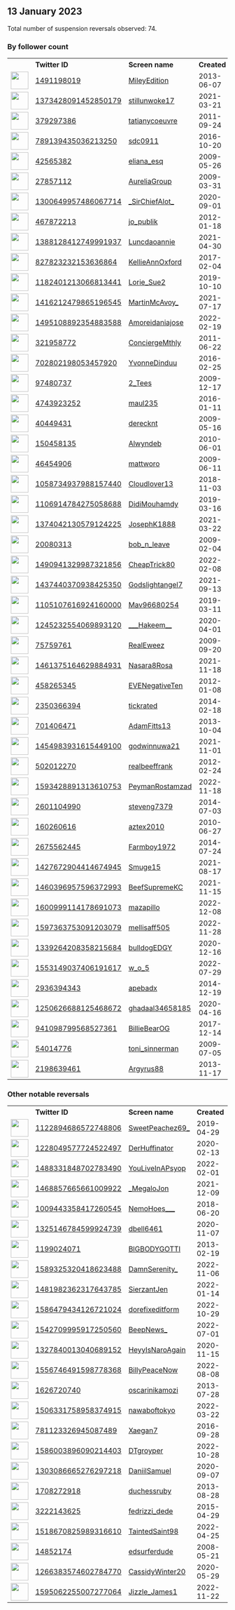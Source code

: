 
## 13 January 2023
Total number of suspension reversals observed: 74.

### By follower count
<table><tr><th></th><th align="left">Twitter ID</th><th align="left">Screen name</th>
<th align="left">Created</th><th align="left">Status</th><th align="left">Suspended</th><th align="left">Followers</th>
<tr><td><a href="https://pbs.twimg.com/profile_images/1526385457252245505/klHA1dqV_normal.jpg"><img src="https://pbs.twimg.com/profile_images/1526385457252245505/klHA1dqV_normal.jpg" width="40px" height="40px" align="center"/></a></td><td><a href="https://twitter.com/intent/user?user_id=1491198019">1491198019</a></td><td><a href="https://twitter.com/MileyEdition">MileyEdition</a></td><td>2013-06-07</td><td align="center"></td><td>2022-09-16</td><td>21213</td></tr>
<tr><td><a href="https://pbs.twimg.com/profile_images/1601956483624730624/awe4gVK__normal.jpg"><img src="https://pbs.twimg.com/profile_images/1601956483624730624/awe4gVK__normal.jpg" width="40px" height="40px" align="center"/></a></td><td><a href="https://twitter.com/intent/user?user_id=1373428091452850179">1373428091452850179</a></td><td><a href="https://twitter.com/stillunwoke17">stillunwoke17</a></td><td>2021-03-21</td><td align="center"></td><td>2022-12-28</td><td>20362</td></tr>
<tr><td><a href="https://pbs.twimg.com/profile_images/1625760149/photo-Tatiana_normal.jpg"><img src="https://pbs.twimg.com/profile_images/1625760149/photo-Tatiana_normal.jpg" width="40px" height="40px" align="center"/></a></td><td><a href="https://twitter.com/intent/user?user_id=379297386">379297386</a></td><td><a href="https://twitter.com/tatianycoeuvre">tatianycoeuvre</a></td><td>2011-09-24</td><td align="center"></td><td>2022-05-28</td><td>16279</td></tr>
<tr><td><a href="https://pbs.twimg.com/profile_images/951587157310935040/LebuDghX_normal.jpg"><img src="https://pbs.twimg.com/profile_images/951587157310935040/LebuDghX_normal.jpg" width="40px" height="40px" align="center"/></a></td><td><a href="https://twitter.com/intent/user?user_id=789139435036213250">789139435036213250</a></td><td><a href="https://twitter.com/sdc0911">sdc0911</a></td><td>2016-10-20</td><td align="center"></td><td></td><td>8831</td></tr>
<tr><td><a href="https://pbs.twimg.com/profile_images/1608229692733116416/curVY0i8_normal.jpg"><img src="https://pbs.twimg.com/profile_images/1608229692733116416/curVY0i8_normal.jpg" width="40px" height="40px" align="center"/></a></td><td><a href="https://twitter.com/intent/user?user_id=42565382">42565382</a></td><td><a href="https://twitter.com/eliana_esq">eliana_esq</a></td><td>2009-05-26</td><td align="center"></td><td>2023-01-09</td><td>7688</td></tr>
<tr><td><a href="https://pbs.twimg.com/profile_images/719585101999435777/BEuAL3si_normal.jpg"><img src="https://pbs.twimg.com/profile_images/719585101999435777/BEuAL3si_normal.jpg" width="40px" height="40px" align="center"/></a></td><td><a href="https://twitter.com/intent/user?user_id=27857112">27857112</a></td><td><a href="https://twitter.com/AureliaGroup">AureliaGroup</a></td><td>2009-03-31</td><td align="center"></td><td></td><td>7645</td></tr>
<tr><td><a href="https://pbs.twimg.com/profile_images/1611092073460949019/k18FDtXf_normal.jpg"><img src="https://pbs.twimg.com/profile_images/1611092073460949019/k18FDtXf_normal.jpg" width="40px" height="40px" align="center"/></a></td><td><a href="https://twitter.com/intent/user?user_id=1300649957486067714">1300649957486067714</a></td><td><a href="https://twitter.com/_SirChiefAlot_">_SirChiefAlot_</a></td><td>2020-09-01</td><td align="center"></td><td>2023-01-08</td><td>2649</td></tr>
<tr><td><a href="https://pbs.twimg.com/profile_images/1068982171988312064/ZSkZF1fp_normal.jpg"><img src="https://pbs.twimg.com/profile_images/1068982171988312064/ZSkZF1fp_normal.jpg" width="40px" height="40px" align="center"/></a></td><td><a href="https://twitter.com/intent/user?user_id=467872213">467872213</a></td><td><a href="https://twitter.com/jo_publik">jo_publik</a></td><td>2012-01-18</td><td align="center"></td><td></td><td>2081</td></tr>
<tr><td><a href="https://pbs.twimg.com/profile_images/1567813110035013632/xy1foV33_normal.jpg"><img src="https://pbs.twimg.com/profile_images/1567813110035013632/xy1foV33_normal.jpg" width="40px" height="40px" align="center"/></a></td><td><a href="https://twitter.com/intent/user?user_id=1388128412749991937">1388128412749991937</a></td><td><a href="https://twitter.com/Luncdaoannie">Luncdaoannie</a></td><td>2021-04-30</td><td align="center"></td><td>2022-12-15</td><td>1844</td></tr>
<tr><td><a href="https://pbs.twimg.com/profile_images/827989566577528833/8x_l-ljP_normal.jpg"><img src="https://pbs.twimg.com/profile_images/827989566577528833/8x_l-ljP_normal.jpg" width="40px" height="40px" align="center"/></a></td><td><a href="https://twitter.com/intent/user?user_id=827823232153636864">827823232153636864</a></td><td><a href="https://twitter.com/KellieAnnOxford">KellieAnnOxford</a></td><td>2017-02-04</td><td align="center"></td><td>2023-01-07</td><td>1787</td></tr>
<tr><td><a href="https://pbs.twimg.com/profile_images/1193570726575583235/GRbCoeuO_normal.jpg"><img src="https://pbs.twimg.com/profile_images/1193570726575583235/GRbCoeuO_normal.jpg" width="40px" height="40px" align="center"/></a></td><td><a href="https://twitter.com/intent/user?user_id=1182401213066813441">1182401213066813441</a></td><td><a href="https://twitter.com/Lorie_Sue2">Lorie_Sue2</a></td><td>2019-10-10</td><td align="center"></td><td></td><td>1767</td></tr>
<tr><td><a href="https://pbs.twimg.com/profile_images/1416221870211444736/lawNlGtd_normal.jpg"><img src="https://pbs.twimg.com/profile_images/1416221870211444736/lawNlGtd_normal.jpg" width="40px" height="40px" align="center"/></a></td><td><a href="https://twitter.com/intent/user?user_id=1416212479865196545">1416212479865196545</a></td><td><a href="https://twitter.com/MartinMcAvoy_">MartinMcAvoy_</a></td><td>2021-07-17</td><td align="center"></td><td>2022-07-25</td><td>1527</td></tr>
<tr><td><a href="https://pbs.twimg.com/profile_images/1613309117598240770/_T34kJvN_normal.jpg"><img src="https://pbs.twimg.com/profile_images/1613309117598240770/_T34kJvN_normal.jpg" width="40px" height="40px" align="center"/></a></td><td><a href="https://twitter.com/intent/user?user_id=1495108892354883588">1495108892354883588</a></td><td><a href="https://twitter.com/Amoreidaniajose">Amoreidaniajose</a></td><td>2022-02-19</td><td align="center"></td><td>2022-03-23</td><td>1287</td></tr>
<tr><td><a href="https://pbs.twimg.com/profile_images/3764907002/d418c9b8178b30106d5cc6ac33b33bad_normal.jpeg"><img src="https://pbs.twimg.com/profile_images/3764907002/d418c9b8178b30106d5cc6ac33b33bad_normal.jpeg" width="40px" height="40px" align="center"/></a></td><td><a href="https://twitter.com/intent/user?user_id=321958772">321958772</a></td><td><a href="https://twitter.com/ConciergeMthly">ConciergeMthly</a></td><td>2011-06-22</td><td align="center"></td><td></td><td>1207</td></tr>
<tr><td><a href="https://pbs.twimg.com/profile_images/1275367689846996993/z70V_skR_normal.jpg"><img src="https://pbs.twimg.com/profile_images/1275367689846996993/z70V_skR_normal.jpg" width="40px" height="40px" align="center"/></a></td><td><a href="https://twitter.com/intent/user?user_id=702802198053457920">702802198053457920</a></td><td><a href="https://twitter.com/YvonneDinduu">YvonneDinduu</a></td><td>2016-02-25</td><td align="center"></td><td>2023-01-07</td><td>1205</td></tr>
<tr><td><a href="https://pbs.twimg.com/profile_images/1593463889219526656/4WR_qxKt_normal.jpg"><img src="https://pbs.twimg.com/profile_images/1593463889219526656/4WR_qxKt_normal.jpg" width="40px" height="40px" align="center"/></a></td><td><a href="https://twitter.com/intent/user?user_id=97480737">97480737</a></td><td><a href="https://twitter.com/2_Tees">2_Tees</a></td><td>2009-12-17</td><td align="center"></td><td>2023-01-11</td><td>1170</td></tr>
<tr><td><a href="https://pbs.twimg.com/profile_images/1210195337694130176/TTn9PcQI_normal.jpg"><img src="https://pbs.twimg.com/profile_images/1210195337694130176/TTn9PcQI_normal.jpg" width="40px" height="40px" align="center"/></a></td><td><a href="https://twitter.com/intent/user?user_id=4743923252">4743923252</a></td><td><a href="https://twitter.com/maul235">maul235</a></td><td>2016-01-11</td><td align="center"></td><td></td><td>1140</td></tr>
<tr><td><a href="https://pbs.twimg.com/profile_images/1577447085414162434/V8PqxB0i_normal.jpg"><img src="https://pbs.twimg.com/profile_images/1577447085414162434/V8PqxB0i_normal.jpg" width="40px" height="40px" align="center"/></a></td><td><a href="https://twitter.com/intent/user?user_id=40449431">40449431</a></td><td><a href="https://twitter.com/derecknt">derecknt</a></td><td>2009-05-16</td><td align="center"></td><td>2023-01-12</td><td>986</td></tr>
<tr><td><a href="https://pbs.twimg.com/profile_images/1148971473056481280/najhuxeK_normal.jpg"><img src="https://pbs.twimg.com/profile_images/1148971473056481280/najhuxeK_normal.jpg" width="40px" height="40px" align="center"/></a></td><td><a href="https://twitter.com/intent/user?user_id=150458135">150458135</a></td><td><a href="https://twitter.com/Alwyndeb">Alwyndeb</a></td><td>2010-06-01</td><td align="center"></td><td></td><td>831</td></tr>
<tr><td><a href="https://pbs.twimg.com/profile_images/1600871659543699456/he9z_JWm_normal.jpg"><img src="https://pbs.twimg.com/profile_images/1600871659543699456/he9z_JWm_normal.jpg" width="40px" height="40px" align="center"/></a></td><td><a href="https://twitter.com/intent/user?user_id=46454906">46454906</a></td><td><a href="https://twitter.com/mattworo">mattworo</a></td><td>2009-06-11</td><td align="center"></td><td>2022-12-20</td><td>827</td></tr>
<tr><td><a href="https://pbs.twimg.com/profile_images/1596606228578283520/VbIplPKl_normal.jpg"><img src="https://pbs.twimg.com/profile_images/1596606228578283520/VbIplPKl_normal.jpg" width="40px" height="40px" align="center"/></a></td><td><a href="https://twitter.com/intent/user?user_id=1058734937988157440">1058734937988157440</a></td><td><a href="https://twitter.com/Cloudlover13">Cloudlover13</a></td><td>2018-11-03</td><td align="center"></td><td>2022-12-06</td><td>800</td></tr>
<tr><td><a href="https://pbs.twimg.com/profile_images/1609777632551247875/v62dMH5O_normal.jpg"><img src="https://pbs.twimg.com/profile_images/1609777632551247875/v62dMH5O_normal.jpg" width="40px" height="40px" align="center"/></a></td><td><a href="https://twitter.com/intent/user?user_id=1106914784275058688">1106914784275058688</a></td><td><a href="https://twitter.com/DidiMouhamdy">DidiMouhamdy</a></td><td>2019-03-16</td><td align="center"></td><td>2023-01-08</td><td>668</td></tr>
<tr><td><a href="https://pbs.twimg.com/profile_images/1543563005211844609/JaSa8iGY_normal.jpg"><img src="https://pbs.twimg.com/profile_images/1543563005211844609/JaSa8iGY_normal.jpg" width="40px" height="40px" align="center"/></a></td><td><a href="https://twitter.com/intent/user?user_id=1374042130579124225">1374042130579124225</a></td><td><a href="https://twitter.com/JosephK1888">JosephK1888</a></td><td>2021-03-22</td><td align="center"></td><td>2022-11-01</td><td>608</td></tr>
<tr><td><a href="https://pbs.twimg.com/profile_images/1351684687891202052/z8F0GYDl_normal.jpg"><img src="https://pbs.twimg.com/profile_images/1351684687891202052/z8F0GYDl_normal.jpg" width="40px" height="40px" align="center"/></a></td><td><a href="https://twitter.com/intent/user?user_id=20080313">20080313</a></td><td><a href="https://twitter.com/bob_n_leave">bob_n_leave</a></td><td>2009-02-04</td><td align="center"></td><td>2022-11-01</td><td>563</td></tr>
<tr><td><a href="https://pbs.twimg.com/profile_images/1551456580507426816/cMyOGsk7_normal.jpg"><img src="https://pbs.twimg.com/profile_images/1551456580507426816/cMyOGsk7_normal.jpg" width="40px" height="40px" align="center"/></a></td><td><a href="https://twitter.com/intent/user?user_id=1490941329987321856">1490941329987321856</a></td><td><a href="https://twitter.com/CheapTrick80">CheapTrick80</a></td><td>2022-02-08</td><td align="center"></td><td>2022-09-15</td><td>458</td></tr>
<tr><td><a href="https://pbs.twimg.com/profile_images/1445692923949977600/Xl-jNcZQ_normal.jpg"><img src="https://pbs.twimg.com/profile_images/1445692923949977600/Xl-jNcZQ_normal.jpg" width="40px" height="40px" align="center"/></a></td><td><a href="https://twitter.com/intent/user?user_id=1437440370938425350">1437440370938425350</a></td><td><a href="https://twitter.com/Godslightangel7">Godslightangel7</a></td><td>2021-09-13</td><td align="center"></td><td>2022-07-09</td><td>441</td></tr>
<tr><td><a href="https://pbs.twimg.com/profile_images/1480887019819749384/63HcAcLT_normal.jpg"><img src="https://pbs.twimg.com/profile_images/1480887019819749384/63HcAcLT_normal.jpg" width="40px" height="40px" align="center"/></a></td><td><a href="https://twitter.com/intent/user?user_id=1105107616924160000">1105107616924160000</a></td><td><a href="https://twitter.com/Mav96680254">Mav96680254</a></td><td>2019-03-11</td><td align="center"></td><td>2023-01-07</td><td>387</td></tr>
<tr><td><a href="https://pbs.twimg.com/profile_images/1522110759773384705/d9nNxZU5_normal.jpg"><img src="https://pbs.twimg.com/profile_images/1522110759773384705/d9nNxZU5_normal.jpg" width="40px" height="40px" align="center"/></a></td><td><a href="https://twitter.com/intent/user?user_id=1245232554069893120">1245232554069893120</a></td><td><a href="https://twitter.com/___Hakeem__">___Hakeem__</a></td><td>2020-04-01</td><td align="center"></td><td>2023-01-07</td><td>380</td></tr>
<tr><td><a href="https://pbs.twimg.com/profile_images/1515656660655779840/XGnDkbAz_normal.jpg"><img src="https://pbs.twimg.com/profile_images/1515656660655779840/XGnDkbAz_normal.jpg" width="40px" height="40px" align="center"/></a></td><td><a href="https://twitter.com/intent/user?user_id=75759761">75759761</a></td><td><a href="https://twitter.com/RealEweez">RealEweez</a></td><td>2009-09-20</td><td align="center"></td><td>2022-04-29</td><td>367</td></tr>
<tr><td><a href="https://pbs.twimg.com/profile_images/1461462497035235340/AMlnUQJI_normal.jpg"><img src="https://pbs.twimg.com/profile_images/1461462497035235340/AMlnUQJI_normal.jpg" width="40px" height="40px" align="center"/></a></td><td><a href="https://twitter.com/intent/user?user_id=1461375164629884931">1461375164629884931</a></td><td><a href="https://twitter.com/Nasara8Rosa">Nasara8Rosa</a></td><td>2021-11-18</td><td align="center"></td><td>2022-03-30</td><td>310</td></tr>
<tr><td><a href="https://pbs.twimg.com/profile_images/502934520237412352/PzYmiKcc_normal.jpeg"><img src="https://pbs.twimg.com/profile_images/502934520237412352/PzYmiKcc_normal.jpeg" width="40px" height="40px" align="center"/></a></td><td><a href="https://twitter.com/intent/user?user_id=458265345">458265345</a></td><td><a href="https://twitter.com/EVENegativeTen">EVENegativeTen</a></td><td>2012-01-08</td><td align="center"></td><td>2023-01-09</td><td>283</td></tr>
<tr><td><a href="https://pbs.twimg.com/profile_images/845704783851917312/BZ1XPKWt_normal.jpg"><img src="https://pbs.twimg.com/profile_images/845704783851917312/BZ1XPKWt_normal.jpg" width="40px" height="40px" align="center"/></a></td><td><a href="https://twitter.com/intent/user?user_id=2350366394">2350366394</a></td><td><a href="https://twitter.com/tickrated">tickrated</a></td><td>2014-02-18</td><td align="center"></td><td>2022-12-22</td><td>269</td></tr>
<tr><td><a href="https://pbs.twimg.com/profile_images/977024405258809344/eSm7dOT5_normal.jpg"><img src="https://pbs.twimg.com/profile_images/977024405258809344/eSm7dOT5_normal.jpg" width="40px" height="40px" align="center"/></a></td><td><a href="https://twitter.com/intent/user?user_id=701406471">701406471</a></td><td><a href="https://twitter.com/AdamFitts13">AdamFitts13</a></td><td>2013-10-04</td><td align="center"></td><td>2023-01-10</td><td>234</td></tr>
<tr><td><a href="https://pbs.twimg.com/profile_images/1496686630618517508/HiEjFbRV_normal.jpg"><img src="https://pbs.twimg.com/profile_images/1496686630618517508/HiEjFbRV_normal.jpg" width="40px" height="40px" align="center"/></a></td><td><a href="https://twitter.com/intent/user?user_id=1454983931615449100">1454983931615449100</a></td><td><a href="https://twitter.com/godwinnuwa21">godwinnuwa21</a></td><td>2021-11-01</td><td align="center"></td><td>2023-01-09</td><td>233</td></tr>
<tr><td><a href="https://pbs.twimg.com/profile_images/851252597281271808/shUNU5aW_normal.jpg"><img src="https://pbs.twimg.com/profile_images/851252597281271808/shUNU5aW_normal.jpg" width="40px" height="40px" align="center"/></a></td><td><a href="https://twitter.com/intent/user?user_id=502012270">502012270</a></td><td><a href="https://twitter.com/realbeeffrank">realbeeffrank</a></td><td>2012-02-24</td><td align="center"></td><td>2023-01-06</td><td>221</td></tr>
<tr><td><a href="https://pbs.twimg.com/profile_images/1593557482416361472/2oyXm1uR_normal.jpg"><img src="https://pbs.twimg.com/profile_images/1593557482416361472/2oyXm1uR_normal.jpg" width="40px" height="40px" align="center"/></a></td><td><a href="https://twitter.com/intent/user?user_id=1593428891313610753">1593428891313610753</a></td><td><a href="https://twitter.com/PeymanRostamzad">PeymanRostamzad</a></td><td>2022-11-18</td><td align="center"></td><td>2023-01-09</td><td>200</td></tr>
<tr><td><a href="https://pbs.twimg.com/profile_images/849071469883777027/5DwgaVxX_normal.jpg"><img src="https://pbs.twimg.com/profile_images/849071469883777027/5DwgaVxX_normal.jpg" width="40px" height="40px" align="center"/></a></td><td><a href="https://twitter.com/intent/user?user_id=2601104990">2601104990</a></td><td><a href="https://twitter.com/steveng7379">steveng7379</a></td><td>2014-07-03</td><td align="center"></td><td>2022-09-15</td><td>185</td></tr>
<tr><td><a href="https://pbs.twimg.com/profile_images/1823162913/Image000_normal.jpg"><img src="https://pbs.twimg.com/profile_images/1823162913/Image000_normal.jpg" width="40px" height="40px" align="center"/></a></td><td><a href="https://twitter.com/intent/user?user_id=160260616">160260616</a></td><td><a href="https://twitter.com/aztex2010">aztex2010</a></td><td>2010-06-27</td><td align="center"></td><td></td><td>183</td></tr>
<tr><td><a href="https://abs.twimg.com/sticky/default_profile_images/default_profile_normal.png"><img src="https://abs.twimg.com/sticky/default_profile_images/default_profile_normal.png" width="40px" height="40px" align="center"/></a></td><td><a href="https://twitter.com/intent/user?user_id=2675562445">2675562445</a></td><td><a href="https://twitter.com/Farmboy1972">Farmboy1972</a></td><td>2014-07-24</td><td align="center"></td><td>2023-01-03</td><td>161</td></tr>
<tr><td><a href="https://abs.twimg.com/sticky/default_profile_images/default_profile_normal.png"><img src="https://abs.twimg.com/sticky/default_profile_images/default_profile_normal.png" width="40px" height="40px" align="center"/></a></td><td><a href="https://twitter.com/intent/user?user_id=1427672904414674945">1427672904414674945</a></td><td><a href="https://twitter.com/Smuge15">Smuge15</a></td><td>2021-08-17</td><td align="center"></td><td>2022-12-20</td><td>155</td></tr>
<tr><td><a href="https://pbs.twimg.com/profile_images/1461404075900260358/6XK08EbP_normal.jpg"><img src="https://pbs.twimg.com/profile_images/1461404075900260358/6XK08EbP_normal.jpg" width="40px" height="40px" align="center"/></a></td><td><a href="https://twitter.com/intent/user?user_id=1460396957596372993">1460396957596372993</a></td><td><a href="https://twitter.com/BeefSupremeKC">BeefSupremeKC</a></td><td>2021-11-15</td><td align="center"></td><td>2022-04-26</td><td>155</td></tr>
<tr><td><a href="https://pbs.twimg.com/profile_images/1607365653933035522/9YDiDpIk_normal.jpg"><img src="https://pbs.twimg.com/profile_images/1607365653933035522/9YDiDpIk_normal.jpg" width="40px" height="40px" align="center"/></a></td><td><a href="https://twitter.com/intent/user?user_id=1600999114178691073">1600999114178691073</a></td><td><a href="https://twitter.com/mazapillo">mazapillo</a></td><td>2022-12-08</td><td align="center"></td><td>2023-01-09</td><td>149</td></tr>
<tr><td><a href="https://pbs.twimg.com/profile_images/1611148417362796545/yRiNoMl9_normal.jpg"><img src="https://pbs.twimg.com/profile_images/1611148417362796545/yRiNoMl9_normal.jpg" width="40px" height="40px" align="center"/></a></td><td><a href="https://twitter.com/intent/user?user_id=1597363753091203079">1597363753091203079</a></td><td><a href="https://twitter.com/mellisaff505">mellisaff505</a></td><td>2022-11-28</td><td align="center"></td><td>2023-01-06</td><td>145</td></tr>
<tr><td><a href="https://pbs.twimg.com/profile_images/1464804817293959170/7hG_0JQm_normal.jpg"><img src="https://pbs.twimg.com/profile_images/1464804817293959170/7hG_0JQm_normal.jpg" width="40px" height="40px" align="center"/></a></td><td><a href="https://twitter.com/intent/user?user_id=1339264208358215684">1339264208358215684</a></td><td><a href="https://twitter.com/bulldogEDGY">bulldogEDGY</a></td><td>2020-12-16</td><td align="center"></td><td></td><td>137</td></tr>
<tr><td><a href="https://pbs.twimg.com/profile_images/1610722461670146056/qM8f0eSZ_normal.jpg"><img src="https://pbs.twimg.com/profile_images/1610722461670146056/qM8f0eSZ_normal.jpg" width="40px" height="40px" align="center"/></a></td><td><a href="https://twitter.com/intent/user?user_id=1553149037406191617">1553149037406191617</a></td><td><a href="https://twitter.com/w_o_5">w_o_5</a></td><td>2022-07-29</td><td align="center"></td><td>2022-10-14</td><td>132</td></tr>
<tr><td><a href="https://pbs.twimg.com/profile_images/1554511851874025473/uMSXIHdz_normal.jpg"><img src="https://pbs.twimg.com/profile_images/1554511851874025473/uMSXIHdz_normal.jpg" width="40px" height="40px" align="center"/></a></td><td><a href="https://twitter.com/intent/user?user_id=2936394343">2936394343</a></td><td><a href="https://twitter.com/apebadx">apebadx</a></td><td>2014-12-19</td><td align="center"></td><td>2023-01-06</td><td>114</td></tr>
<tr><td><a href="https://pbs.twimg.com/profile_images/1611841164545609728/DteDHrxr_normal.jpg"><img src="https://pbs.twimg.com/profile_images/1611841164545609728/DteDHrxr_normal.jpg" width="40px" height="40px" align="center"/></a></td><td><a href="https://twitter.com/intent/user?user_id=1250626688125468672">1250626688125468672</a></td><td><a href="https://twitter.com/ghadaal34658185">ghadaal34658185</a></td><td>2020-04-16</td><td align="center"></td><td>2023-01-11</td><td>108</td></tr>
<tr><td><a href="https://pbs.twimg.com/profile_images/1347742516196491285/L1stAKL6_normal.jpg"><img src="https://pbs.twimg.com/profile_images/1347742516196491285/L1stAKL6_normal.jpg" width="40px" height="40px" align="center"/></a></td><td><a href="https://twitter.com/intent/user?user_id=941098799568527361">941098799568527361</a></td><td><a href="https://twitter.com/BillieBearOG">BillieBearOG</a></td><td>2017-12-14</td><td align="center"></td><td></td><td>99</td></tr>
<tr><td><a href="https://pbs.twimg.com/profile_images/1455624706225328144/2fqYWi8p_normal.jpg"><img src="https://pbs.twimg.com/profile_images/1455624706225328144/2fqYWi8p_normal.jpg" width="40px" height="40px" align="center"/></a></td><td><a href="https://twitter.com/intent/user?user_id=54014776">54014776</a></td><td><a href="https://twitter.com/toni_sinnerman">toni_sinnerman</a></td><td>2009-07-05</td><td align="center"></td><td>2023-01-04</td><td>95</td></tr>
<tr><td><a href="https://pbs.twimg.com/profile_images/1179899722766721025/vitXCz61_normal.jpg"><img src="https://pbs.twimg.com/profile_images/1179899722766721025/vitXCz61_normal.jpg" width="40px" height="40px" align="center"/></a></td><td><a href="https://twitter.com/intent/user?user_id=2198639461">2198639461</a></td><td><a href="https://twitter.com/Argyrus88">Argyrus88</a></td><td>2013-11-17</td><td align="center"></td><td>2022-10-14</td><td>95</td></tr>
</table>

### Other notable reversals
<table><tr><th></th><th align="left">Twitter ID</th><th align="left">Screen name</th>
<th align="left">Created</th><th align="left">Status</th><th align="left">Suspended</th><th align="left">Followers</th>
<tr><td><a href="https://pbs.twimg.com/profile_images/1597603953700753408/mpj2v2Pl_normal.jpg"><img src="https://pbs.twimg.com/profile_images/1597603953700753408/mpj2v2Pl_normal.jpg" width="40px" height="40px" align="center"/></a></td><td><a href="https://twitter.com/intent/user?user_id=1122894686572748806">1122894686572748806</a></td><td><a href="https://twitter.com/SweetPeachez69_">SweetPeachez69_</a></td><td>2019-04-29</td><td align="center"></td><td>2022-12-01</td><td>0</td></tr>
<tr><td><a href="https://pbs.twimg.com/profile_images/1340518926376202241/lPuLcrWJ_normal.jpg"><img src="https://pbs.twimg.com/profile_images/1340518926376202241/lPuLcrWJ_normal.jpg" width="40px" height="40px" align="center"/></a></td><td><a href="https://twitter.com/intent/user?user_id=1228049577724522497">1228049577724522497</a></td><td><a href="https://twitter.com/DerHuffinator">DerHuffinator</a></td><td>2020-02-13</td><td align="center"></td><td>2023-01-03</td><td>1</td></tr>
<tr><td><a href="https://pbs.twimg.com/profile_images/1592621882368413696/1ape6PP1_normal.jpg"><img src="https://pbs.twimg.com/profile_images/1592621882368413696/1ape6PP1_normal.jpg" width="40px" height="40px" align="center"/></a></td><td><a href="https://twitter.com/intent/user?user_id=1488331848702783490">1488331848702783490</a></td><td><a href="https://twitter.com/YouLiveInAPsyop">YouLiveInAPsyop</a></td><td>2022-02-01</td><td align="center"></td><td>2022-12-15</td><td>78</td></tr>
<tr><td><a href="https://pbs.twimg.com/profile_images/1470944409420193792/IPg0tLvi_normal.jpg"><img src="https://pbs.twimg.com/profile_images/1470944409420193792/IPg0tLvi_normal.jpg" width="40px" height="40px" align="center"/></a></td><td><a href="https://twitter.com/intent/user?user_id=1468857665661009922">1468857665661009922</a></td><td><a href="https://twitter.com/_MegaloJon">_MegaloJon</a></td><td>2021-12-09</td><td align="center"></td><td>2022-12-04</td><td>16</td></tr>
<tr><td><a href="https://pbs.twimg.com/profile_images/1607215705149038592/WdltpAQi_normal.jpg"><img src="https://pbs.twimg.com/profile_images/1607215705149038592/WdltpAQi_normal.jpg" width="40px" height="40px" align="center"/></a></td><td><a href="https://twitter.com/intent/user?user_id=1009443358417260545">1009443358417260545</a></td><td><a href="https://twitter.com/NemoHoes___">NemoHoes___</a></td><td>2018-06-20</td><td align="center"></td><td>2022-12-31</td><td>30</td></tr>
<tr><td><a href="https://pbs.twimg.com/profile_images/1526640286490836993/NKiBOqL7_normal.jpg"><img src="https://pbs.twimg.com/profile_images/1526640286490836993/NKiBOqL7_normal.jpg" width="40px" height="40px" align="center"/></a></td><td><a href="https://twitter.com/intent/user?user_id=1325146784599924739">1325146784599924739</a></td><td><a href="https://twitter.com/dbell6461">dbell6461</a></td><td>2020-11-07</td><td align="center"></td><td>2023-01-04</td><td>91</td></tr>
<tr><td><a href="https://pbs.twimg.com/profile_images/1608608428519481344/RGL-o1sQ_normal.jpg"><img src="https://pbs.twimg.com/profile_images/1608608428519481344/RGL-o1sQ_normal.jpg" width="40px" height="40px" align="center"/></a></td><td><a href="https://twitter.com/intent/user?user_id=1199024071">1199024071</a></td><td><a href="https://twitter.com/BlGBODYGOTTI">BlGBODYGOTTI</a></td><td>2013-02-19</td><td align="center"></td><td>2022-12-30</td><td>35</td></tr>
<tr><td><a href="https://pbs.twimg.com/profile_images/1589332761374064642/zviBwdaJ_normal.jpg"><img src="https://pbs.twimg.com/profile_images/1589332761374064642/zviBwdaJ_normal.jpg" width="40px" height="40px" align="center"/></a></td><td><a href="https://twitter.com/intent/user?user_id=1589325320418623488">1589325320418623488</a></td><td><a href="https://twitter.com/DamnSerenity_">DamnSerenity_</a></td><td>2022-11-06</td><td align="center"></td><td>2022-12-31</td><td>5</td></tr>
<tr><td><a href="https://pbs.twimg.com/profile_images/1611391338255097861/_bDsr1gh_normal.jpg"><img src="https://pbs.twimg.com/profile_images/1611391338255097861/_bDsr1gh_normal.jpg" width="40px" height="40px" align="center"/></a></td><td><a href="https://twitter.com/intent/user?user_id=1481982362317643785">1481982362317643785</a></td><td><a href="https://twitter.com/SierzantJen">SierzantJen</a></td><td>2022-01-14</td><td align="center"></td><td>2023-01-10</td><td>64</td></tr>
<tr><td><a href="https://pbs.twimg.com/profile_images/1586479678113681411/z5_VucG9_normal.png"><img src="https://pbs.twimg.com/profile_images/1586479678113681411/z5_VucG9_normal.png" width="40px" height="40px" align="center"/></a></td><td><a href="https://twitter.com/intent/user?user_id=1586479434126721024">1586479434126721024</a></td><td><a href="https://twitter.com/dorefixeditform">dorefixeditform</a></td><td>2022-10-29</td><td align="center"></td><td>2022-12-17</td><td>2</td></tr>
<tr><td><a href="https://pbs.twimg.com/profile_images/1545085662176727041/XWeFwVog_normal.jpg"><img src="https://pbs.twimg.com/profile_images/1545085662176727041/XWeFwVog_normal.jpg" width="40px" height="40px" align="center"/></a></td><td><a href="https://twitter.com/intent/user?user_id=1542709995917250560">1542709995917250560</a></td><td><a href="https://twitter.com/BeepNews_">BeepNews_</a></td><td>2022-07-01</td><td align="center"></td><td>2022-09-30</td><td>27</td></tr>
<tr><td><a href="https://pbs.twimg.com/profile_images/1532049523509366785/bU8HhN7A_normal.jpg"><img src="https://pbs.twimg.com/profile_images/1532049523509366785/bU8HhN7A_normal.jpg" width="40px" height="40px" align="center"/></a></td><td><a href="https://twitter.com/intent/user?user_id=1327840013040689152">1327840013040689152</a></td><td><a href="https://twitter.com/HeyyIsNaroAgain">HeyyIsNaroAgain</a></td><td>2020-11-15</td><td align="center"></td><td>2022-12-18</td><td>18</td></tr>
<tr><td><a href="https://pbs.twimg.com/profile_images/1576529172230541315/vSNXZ7k4_normal.png"><img src="https://pbs.twimg.com/profile_images/1576529172230541315/vSNXZ7k4_normal.png" width="40px" height="40px" align="center"/></a></td><td><a href="https://twitter.com/intent/user?user_id=1556746491598778368">1556746491598778368</a></td><td><a href="https://twitter.com/BillyPeaceNow">BillyPeaceNow</a></td><td>2022-08-08</td><td align="center"></td><td>2022-12-02</td><td>0</td></tr>
<tr><td><a href="https://pbs.twimg.com/profile_images/1378041565189394444/LJ0t2MxV_normal.jpg"><img src="https://pbs.twimg.com/profile_images/1378041565189394444/LJ0t2MxV_normal.jpg" width="40px" height="40px" align="center"/></a></td><td><a href="https://twitter.com/intent/user?user_id=1626720740">1626720740</a></td><td><a href="https://twitter.com/oscarinikamozi">oscarinikamozi</a></td><td>2013-07-28</td><td align="center"></td><td>2022-12-31</td><td>11</td></tr>
<tr><td><a href="https://pbs.twimg.com/profile_images/1517136459371008000/fxypdPnJ_normal.jpg"><img src="https://pbs.twimg.com/profile_images/1517136459371008000/fxypdPnJ_normal.jpg" width="40px" height="40px" align="center"/></a></td><td><a href="https://twitter.com/intent/user?user_id=1506331758958374915">1506331758958374915</a></td><td><a href="https://twitter.com/nawaboftokyo">nawaboftokyo</a></td><td>2022-03-22</td><td align="center"></td><td>2023-01-08</td><td>8</td></tr>
<tr><td><a href="https://pbs.twimg.com/profile_images/1529087251401084928/nDHZ4Xbh_normal.jpg"><img src="https://pbs.twimg.com/profile_images/1529087251401084928/nDHZ4Xbh_normal.jpg" width="40px" height="40px" align="center"/></a></td><td><a href="https://twitter.com/intent/user?user_id=781123326945087489">781123326945087489</a></td><td><a href="https://twitter.com/Xaegan7">Xaegan7</a></td><td>2016-09-28</td><td align="center"></td><td>2022-06-22</td><td>11</td></tr>
<tr><td><a href="https://pbs.twimg.com/profile_images/1613372532169621506/TTlrf0ZR_normal.jpg"><img src="https://pbs.twimg.com/profile_images/1613372532169621506/TTlrf0ZR_normal.jpg" width="40px" height="40px" align="center"/></a></td><td><a href="https://twitter.com/intent/user?user_id=1586003896090214403">1586003896090214403</a></td><td><a href="https://twitter.com/DTgroyper">DTgroyper</a></td><td>2022-10-28</td><td align="center"></td><td>2022-11-14</td><td>0</td></tr>
<tr><td><a href="https://pbs.twimg.com/profile_images/1500168747847401479/ELUkIThU_normal.jpg"><img src="https://pbs.twimg.com/profile_images/1500168747847401479/ELUkIThU_normal.jpg" width="40px" height="40px" align="center"/></a></td><td><a href="https://twitter.com/intent/user?user_id=1303086665276297218">1303086665276297218</a></td><td><a href="https://twitter.com/DaniilSamuel">DaniilSamuel</a></td><td>2020-09-07</td><td align="center"></td><td>2022-05-20</td><td>3</td></tr>
<tr><td><a href="https://pbs.twimg.com/profile_images/1556438227560439808/2u_lKMSn_normal.jpg"><img src="https://pbs.twimg.com/profile_images/1556438227560439808/2u_lKMSn_normal.jpg" width="40px" height="40px" align="center"/></a></td><td><a href="https://twitter.com/intent/user?user_id=1708272918">1708272918</a></td><td><a href="https://twitter.com/duchessruby">duchessruby</a></td><td>2013-08-28</td><td align="center">🔒</td><td>2022-08-26</td><td>13</td></tr>
<tr><td><a href="https://pbs.twimg.com/profile_images/1395448792929943554/_bM-23aS_normal.jpg"><img src="https://pbs.twimg.com/profile_images/1395448792929943554/_bM-23aS_normal.jpg" width="40px" height="40px" align="center"/></a></td><td><a href="https://twitter.com/intent/user?user_id=3222143625">3222143625</a></td><td><a href="https://twitter.com/fedrizzi_dede">fedrizzi_dede</a></td><td>2015-04-29</td><td align="center"></td><td>2022-10-20</td><td>43</td></tr>
<tr><td><a href="https://pbs.twimg.com/profile_images/1521321215444537344/USqGpE4M_normal.jpg"><img src="https://pbs.twimg.com/profile_images/1521321215444537344/USqGpE4M_normal.jpg" width="40px" height="40px" align="center"/></a></td><td><a href="https://twitter.com/intent/user?user_id=1518670825989316610">1518670825989316610</a></td><td><a href="https://twitter.com/TaintedSaint98">TaintedSaint98</a></td><td>2022-04-25</td><td align="center"></td><td>2022-10-31</td><td>86</td></tr>
<tr><td><a href="https://pbs.twimg.com/profile_images/291248122/conwy1_normal.jpg"><img src="https://pbs.twimg.com/profile_images/291248122/conwy1_normal.jpg" width="40px" height="40px" align="center"/></a></td><td><a href="https://twitter.com/intent/user?user_id=14852174">14852174</a></td><td><a href="https://twitter.com/edsurferdude">edsurferdude</a></td><td>2008-05-21</td><td align="center"></td><td></td><td>19</td></tr>
<tr><td><a href="https://pbs.twimg.com/profile_images/1266383722292613126/BB5ZZR2A_normal.jpg"><img src="https://pbs.twimg.com/profile_images/1266383722292613126/BB5ZZR2A_normal.jpg" width="40px" height="40px" align="center"/></a></td><td><a href="https://twitter.com/intent/user?user_id=1266383574602784770">1266383574602784770</a></td><td><a href="https://twitter.com/CassidyWinter20">CassidyWinter20</a></td><td>2020-05-29</td><td align="center"></td><td></td><td>76</td></tr>
<tr><td><a href="https://pbs.twimg.com/profile_images/1605386067993133058/lh_JdkRq_normal.jpg"><img src="https://pbs.twimg.com/profile_images/1605386067993133058/lh_JdkRq_normal.jpg" width="40px" height="40px" align="center"/></a></td><td><a href="https://twitter.com/intent/user?user_id=1595062255007277064">1595062255007277064</a></td><td><a href="https://twitter.com/Jizzle_James1">Jizzle_James1</a></td><td>2022-11-22</td><td align="center"></td><td>2023-01-08</td><td>1</td></tr>
</table>
